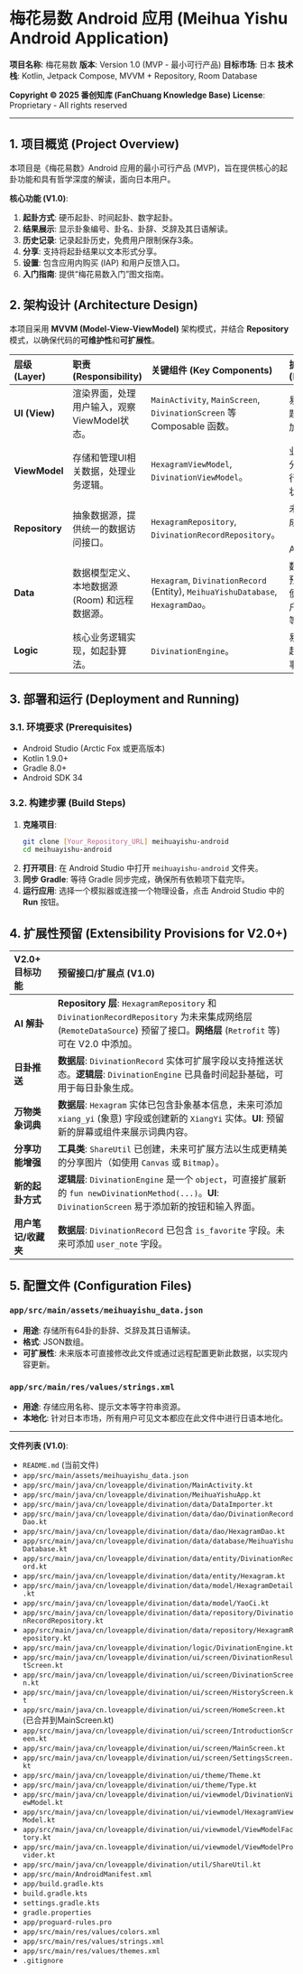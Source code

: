 # 梅花易数 Android 应用 (Meihua Yishu Android Application)

**项目名称**: 梅花易数
**版本**: Version 1.0 (MVP - 最小可行产品)
**目标市场**: 日本
**技术栈**: Kotlin, Jetpack Compose, MVVM + Repository, Room Database

**Copyright © 2025 番创知库 (FanChuang Knowledge Base)**
**License**: Proprietary - All rights reserved

---

## 1. 项目概览 (Project Overview)

本项目是《梅花易数》Android 应用的最小可行产品 (MVP)，旨在提供核心的起卦功能和具有哲学深度的解读，面向日本用户。

**核心功能 (V1.0)**:
1. **起卦方式**: 硬币起卦、时间起卦、数字起卦。
2. **结果展示**: 显示卦象编号、卦名、卦辞、爻辞及其日语解读。
3. **历史记录**: 记录起卦历史，免费用户限制保存3条。
4. **分享**: 支持将起卦结果以文本形式分享。
5. **设置**: 包含应用内购买 (IAP) 和用户反馈入口。
6. **入门指南**: 提供“梅花易数入门”图文指南。

## 2. 架构设计 (Architecture Design)

本项目采用 **MVVM (Model-View-ViewModel)** 架构模式，并结合 **Repository** 模式，以确保代码的**可维护性**和**可扩展性**。

| 层级 (Layer) | 职责 (Responsibility) | 关键组件 (Key Components) | 扩展性 (Extensibility) |
| :--- | :--- | :--- | :--- |
| **UI (View)** | 渲染界面，处理用户输入，观察ViewModel状态。 | `MainActivity`, `MainScreen`, `DivinationScreen` 等 Composable 函数。 | 易于替换主题、布局和添加新屏幕。 |
| **ViewModel** | 存储和管理UI相关数据，处理业务逻辑。 | `HexagramViewModel`, `DivinationViewModel`。 | 业务逻辑与UI分离，易于进行单元测试和状态管理。 |
| **Repository** | 抽象数据源，提供统一的数据访问接口。 | `HexagramRepository`, `DivinationRecordRepository`。 | 未来可轻松集成远程数据源（如 AI 解卦 API）。 |
| **Data** | 数据模型定义、本地数据源 (Room) 和远程数据源。 | `Hexagram`, `DivinationRecord` (Entity), `MeihuaYishuDatabase`, `HexagramDao`。 | 数据库表结构预留字段，方便未来添加用户笔记、收藏等功能。 |
| **Logic** | 核心业务逻辑实现，如起卦算法。 | `DivinationEngine`。 | 易于添加新的起卦方法（如事物占）。 |

## 3. 部署和运行 (Deployment and Running)

### 3.1. 环境要求 (Prerequisites)

*   Android Studio (Arctic Fox 或更高版本)
*   Kotlin 1.9.0+
*   Gradle 8.0+
*   Android SDK 34

### 3.2. 构建步骤 (Build Steps)

1.  **克隆项目**:
    ```bash
    git clone [Your_Repository_URL] meihuayishu-android
    cd meihuayishu-android
    ```
2.  **打开项目**:
    在 Android Studio 中打开 `meihuayishu-android` 文件夹。
3.  **同步 Gradle**:
    等待 Gradle 同步完成，确保所有依赖项下载完毕。
4.  **运行应用**:
    选择一个模拟器或连接一个物理设备，点击 Android Studio 中的 **Run** 按钮。

## 4. 扩展性预留 (Extensibility Provisions for V2.0+)

| V2.0+ 目标功能 | 预留接口/扩展点 (V1.0) |
| :--- | :--- |
| **AI 解卦** | **Repository 层**: `HexagramRepository` 和 `DivinationRecordRepository` 为未来集成网络层 (`RemoteDataSource`) 预留了接口。**网络层** (`Retrofit` 等) 可在 V2.0 中添加。 |
| **日卦推送** | **数据层**: `DivinationRecord` 实体可扩展字段以支持推送状态。**逻辑层**: `DivinationEngine` 已具备时间起卦基础，可用于每日卦象生成。 |
| **万物类象词典** | **数据层**: `Hexagram` 实体已包含卦象基本信息，未来可添加 `xiang_yi` (象意) 字段或创建新的 `XiangYi` 实体。**UI**: 预留新的屏幕或组件来展示词典内容。 |
| **分享功能增强** | **工具类**: `ShareUtil` 已创建，未来可扩展方法以生成更精美的分享图片（如使用 `Canvas` 或 `Bitmap`）。 |
| **新的起卦方式** | **逻辑层**: `DivinationEngine` 是一个 `object`，可直接扩展新的 `fun newDivinationMethod(...)`。**UI**: `DivinationScreen` 易于添加新的按钮和输入界面。 |
| **用户笔记/收藏夹** | **数据层**: `DivinationRecord` 已包含 `is_favorite` 字段。未来可添加 `user_note` 字段。 |

## 5. 配置文件 (Configuration Files)

### `app/src/main/assets/meihuayishu_data.json`

*   **用途**: 存储所有64卦的卦辞、爻辞及其日语解读。
*   **格式**: JSON数组。
*   **可扩展性**: 未来版本可直接修改此文件或通过远程配置更新此数据，以实现内容更新。

### `app/src/main/res/values/strings.xml`

*   **用途**: 存储应用名称、提示文本等字符串资源。
*   **本地化**: 针对日本市场，所有用户可见文本都应在此文件中进行日语本地化。

---
**文件列表 (V1.0)**:
*   `README.md` (当前文件)
*   `app/src/main/assets/meihuayishu_data.json`
*   `app/src/main/java/cn/loveapple/divination/MainActivity.kt`
*   `app/src/main/java/cn/loveapple/divination/MeihuaYishuApp.kt`
*   `app/src/main/java/cn/loveapple/divination/data/DataImporter.kt`
*   `app/src/main/java/cn/loveapple/divination/data/dao/DivinationRecordDao.kt`
*   `app/src/main/java/cn/loveapple/divination/data/dao/HexagramDao.kt`
*   `app/src/main/java/cn/loveapple/divination/data/database/MeihuaYishuDatabase.kt`
*   `app/src/main/java/cn/loveapple/divination/data/entity/DivinationRecord.kt`
*   `app/src/main/java/cn/loveapple/divination/data/entity/Hexagram.kt`
*   `app/src/main/java/cn/loveapple/divination/data/model/HexagramDetail.kt`
*   `app/src/main/java/cn/loveapple/divination/data/model/YaoCi.kt`
*   `app/src/main/java/cn/loveapple/divination/data/repository/DivinationRecordRepository.kt`
*   `app/src/main/java/cn/loveapple/divination/data/repository/HexagramRepository.kt`
*   `app/src/main/java/cn/loveapple/divination/logic/DivinationEngine.kt`
*   `app/src/main/java/cn/loveapple/divination/ui/screen/DivinationResultScreen.kt`
*   `app/src/main/java/cn/loveapple/divination/ui/screen/DivinationScreen.kt`
*   `app/src/main/java/cn/loveapple/divination/ui/screen/HistoryScreen.kt`
*   `app/src/main/java/cn.loveapple/divination/ui/screen/HomeScreen.kt` (已合并到MainScreen.kt)
*   `app/src/main/java/cn/loveapple/divination/ui/screen/IntroductionScreen.kt`
*   `app/src/main/java/cn/loveapple/divination/ui/screen/MainScreen.kt`
*   `app/src/main/java/cn/loveapple/divination/ui/screen/SettingsScreen.kt`
*   `app/src/main/java/cn/loveapple/divination/ui/theme/Theme.kt`
*   `app/src/main/java/cn/loveapple/divination/ui/theme/Type.kt`
*   `app/src/main/java/cn/loveapple/divination/ui/viewmodel/DivinationViewModel.kt`
*   `app/src/main/java/cn/loveapple/divination/ui/viewmodel/HexagramViewModel.kt`
*   `app/src/main/java/cn/loveapple/divination/ui/viewmodel/ViewModelFactory.kt`
*   `app/src/main/java/cn.loveapple/divination/ui/viewmodel/ViewModelProvider.kt`
*   `app/src/main/java/cn/loveapple/divination/util/ShareUtil.kt`
*   `app/src/main/AndroidManifest.xml`
*   `app/build.gradle.kts`
*   `build.gradle.kts`
*   `settings.gradle.kts`
*   `gradle.properties`
*   `app/proguard-rules.pro`
*   `app/src/main/res/values/colors.xml`
*   `app/src/main/res/values/strings.xml`
*   `app/src/main/res/values/themes.xml`
*   `.gitignore`

